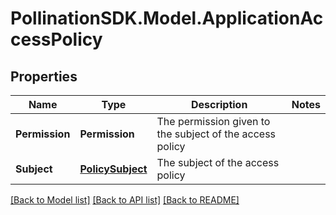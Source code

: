 
# PollinationSDK.Model.ApplicationAccessPolicy

## Properties

Name | Type | Description | Notes
------------ | ------------- | ------------- | -------------
**Permission** | **Permission** | The permission given to the subject of the access policy | 
**Subject** | [**PolicySubject**](PolicySubject.md) | The subject of the access policy | 

[[Back to Model list]](../README.md#documentation-for-models)
[[Back to API list]](../README.md#documentation-for-api-endpoints)
[[Back to README]](../README.md)

